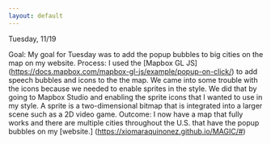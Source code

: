 ```yaml
---
layout: default
---
```


Tuesday, 11/19

Goal: My goal for Tuesday was to add the popup bubbles to big cities on the map on my website.
Process: I used the [Mapbox GL JS] (https://docs.mapbox.com/mapbox-gl-js/example/popup-on-click/) to add speech bubbles and icons to the the map. We came into some trouble with the icons because we needed to enable sprites in the style. We did that by going to Mapbox Studio and enabling the sprite icons that I wanted to use in my style. A sprite is a two-dimensional bitmap that is integrated into a larger scene such as a 2D video game.
Outcome: I now have a map that fully works and there are multiple cities throughout the U.S. that have the popup bubbles on my [website.] (https://xiomaraquinonez.github.io/MAGIC/#)
